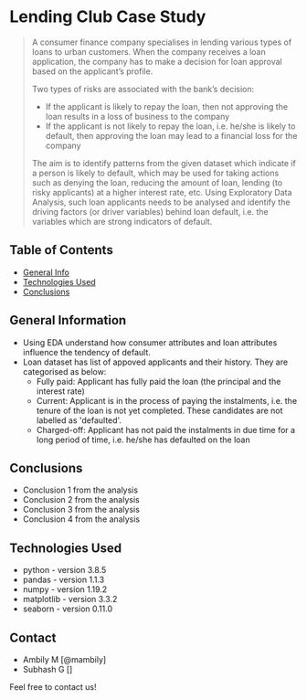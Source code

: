 # Lending Club Case Study
> A consumer finance company specialises in lending various types of loans to urban customers. When the company receives a loan application, the company has to make a decision for loan approval based on the applicant’s profile. 
> 
> Two types of risks are associated with the bank’s decision:
>* If the applicant is likely to repay the loan, then not approving the loan results in a loss of business to the company
>* If the applicant is not likely to repay the loan, i.e. he/she is likely to default, then approving the loan may lead to a financial loss for the company
>
> The aim is to identify patterns from the given dataset which indicate if a person is likely to default, which may be used for taking actions such as denying the loan, reducing the amount of loan, lending (to risky applicants) at a higher interest rate, etc. Using Exploratory Data Analysis, such loan applicants needs to be analysed and identify the driving factors (or driver variables) behind loan default, i.e. the variables which are strong indicators of default.

## Table of Contents
* [General Info](#general-information)
* [Technologies Used](#technologies-used)
* [Conclusions](#conclusions)


## General Information
- Using EDA understand how consumer attributes and loan attributes influence the tendency of default.
- Loan dataset has list of appoved applicants and their history. They are categorised as below:
    * Fully paid: Applicant has fully paid the loan (the principal and the interest rate)
    * Current: Applicant is in the process of paying the instalments, i.e. the tenure of the loan is not yet completed. These candidates are not labelled as 'defaulted'.
    * Charged-off: Applicant has not paid the instalments in due time for a long period of time, i.e. he/she has defaulted on the loan 


## Conclusions
- Conclusion 1 from the analysis
- Conclusion 2 from the analysis
- Conclusion 3 from the analysis
- Conclusion 4 from the analysis



## Technologies Used
- python - version 3.8.5
- pandas - version 1.1.3
- numpy - version 1.19.2
- matplotlib - version 3.3.2
- seaborn - version 0.11.0


## Contact
* Ambily M [@mambily]
* Subhash G []

Feel free to contact us!
